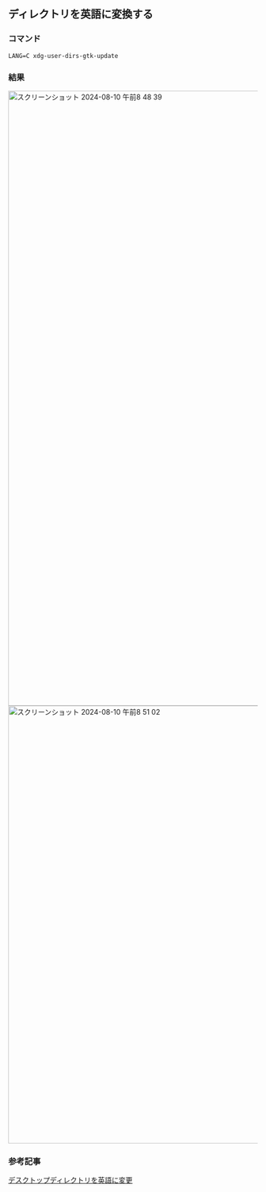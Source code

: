 ## ディレクトリを英語に変換する

### コマンド
`LANG=C xdg-user-dirs-gtk-update`

### 結果

<img width="1239" alt="スクリーンショット 2024-08-10 午前8 48 39" src="https://github.com/user-attachments/assets/0449a134-0ab9-4d3a-9c64-c6c263aa0046">

<img width="882" alt="スクリーンショット 2024-08-10 午前8 51 02" src="https://github.com/user-attachments/assets/66740b11-288a-420e-aa86-e5b4291f6843">


### 参考記事
[デスクトップディレクトリを英語に変更](https://blog.1q77.com/2013/06/xdg-user-dirs-update/)

